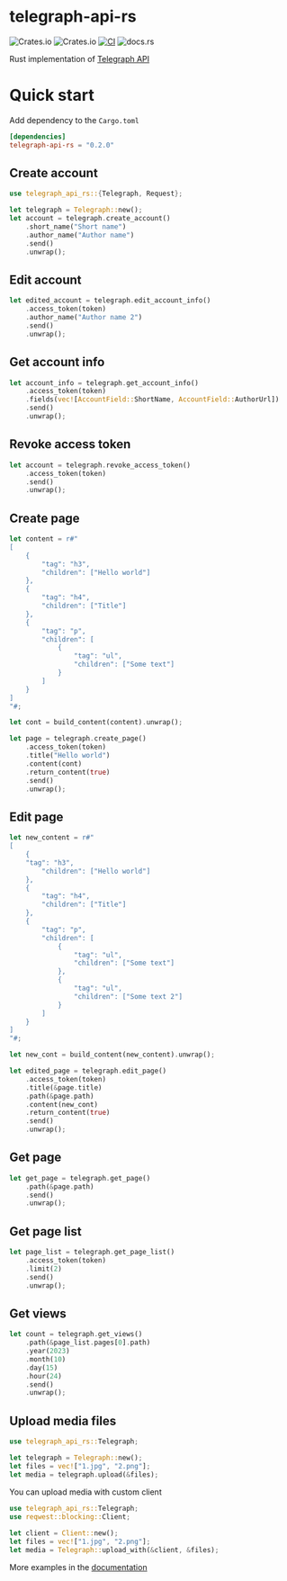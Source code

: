 # telegraph-api-rs

![Crates.io](https://img.shields.io/crates/v/telegraph-api-rs?style=plastic)
![Crates.io](https://img.shields.io/crates/l/telegraph-api-rs?style=plastic)
[![CI](https://github.com/heyyyoyy/telegraph-api-rs/actions/workflows/rust.yml/badge.svg)](https://github.com/heyyyoyy/telegraph-api-rs/actions/workflows/rust.yml)
![docs.rs](https://img.shields.io/docsrs/telegraph-api-rs?style=plastic)

Rust implementation of [Telegraph API](https://telegra.ph/api)

# Quick start

Add dependency to the `Cargo.toml`
```toml
[dependencies]
telegraph-api-rs = "0.2.0"
```

## Create account
```rust
use telegraph_api_rs::{Telegraph, Request};

let telegraph = Telegraph::new();
let account = telegraph.create_account()
    .short_name("Short name")
    .author_name("Author name")
    .send()
    .unwrap();
```

## Edit account
```rust
let edited_account = telegraph.edit_account_info()
    .access_token(token)
    .author_name("Author name 2")
    .send()
    .unwrap();
```

## Get account info
```rust
let account_info = telegraph.get_account_info()
    .access_token(token)
    .fields(vec![AccountField::ShortName, AccountField::AuthorUrl])
    .send()
    .unwrap();
```

## Revoke access token
```rust
let account = telegraph.revoke_access_token()
    .access_token(token)
    .send()
    .unwrap();
```

## Create page
```rust
let content = r#"
[
    {
        "tag": "h3",
        "children": ["Hello world"]
    },
    {
        "tag": "h4",
        "children": ["Title"]
    },
    {
        "tag": "p",
        "children": [
            {
                "tag": "ul",
                "children": ["Some text"]
            }
        ]
    }
]
"#;

let cont = build_content(content).unwrap();

let page = telegraph.create_page()
    .access_token(token)
    .title("Hello world")
    .content(cont)
    .return_content(true)
    .send()
    .unwrap();
```

## Edit page
```rust
let new_content = r#"
[
    {
    "tag": "h3",
        "children": ["Hello world"]
    },
    {
        "tag": "h4",
        "children": ["Title"]
    },
    {
        "tag": "p",
        "children": [
            {
                "tag": "ul",
                "children": ["Some text"]
            },
            {
                "tag": "ul",
                "children": ["Some text 2"]
            }
        ]
    }
]
"#;

let new_cont = build_content(new_content).unwrap();

let edited_page = telegraph.edit_page()
    .access_token(token)
    .title(&page.title)
    .path(&page.path)
    .content(new_cont)
    .return_content(true)
    .send()
    .unwrap();
```

## Get page
```rust
let get_page = telegraph.get_page()
    .path(&page.path)
    .send()
    .unwrap();
```

## Get page list
```rust
let page_list = telegraph.get_page_list()
    .access_token(token)
    .limit(2)
    .send()
    .unwrap();
```

## Get views
```rust
let count = telegraph.get_views()
    .path(&page_list.pages[0].path)
    .year(2023)
    .month(10)
    .day(15)
    .hour(24)
    .send()
    .unwrap();
```

## Upload media files
```rust
use telegraph_api_rs::Telegraph;

let telegraph = Telegraph::new();
let files = vec!["1.jpg", "2.png"];
let media = telegraph.upload(&files);
```
You can upload media with custom client
```rust
use telegraph_api_rs::Telegraph;
use reqwest::blocking::Client;
 
let client = Client::new();
let files = vec!["1.jpg", "2.png"];
let media = Telegraph::upload_with(&client, &files);
```
More examples in the [documentation](https://docs.rs/telegraph-api-rs)
